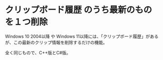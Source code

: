 # クリップボード履歴 のうち最新のものを１つ削除

Windows 10 2004以降 や Windows 11以降には、「クリップボード履歴」があるが、この最新のクリップ情報を削除するだけの機能。

全く同じもので、C++版とC#版。
